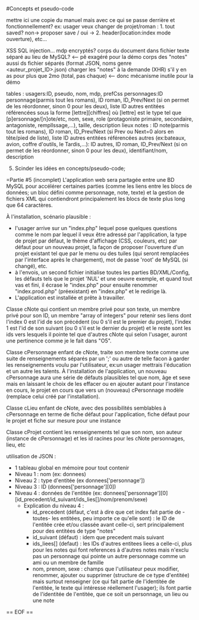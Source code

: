 #Concepts et pseudo-code

mettre ici une copie du manuel mais avec ce qui se passe derrière et fonctionnellement? ex: usager veux changer de projet/roman : 1. tout saved? non-> proposer save / oui -> 2. header(location:index mode ouverture), etc...


XSS
SQL injection...
mdp encryptés?
corps du document dans fichier texte séparé au lieu de MySQL? <-- pê exagéré pour la démo
corps des "notes" aussi ds fichier séparés (format JSON, noms genre <auteur_projet_ID>.json)
charger les "notes"  à la demande (XHR) s'il y en as pour plus que 2mo (total, pas chaque) <-- donc mécanisme inutile pour la démo

tables :
usagers:ID, pseudo, nom, mdp, prefCss
personnages:ID personnage(parmis tout les romans), ID roman, ID_Prev/Next (si on permet de les réordonner, sinon 0 pour les deux), liste ID autres entitées référencées sous la forme [lettre][chiffres] où [lettre] est le type tel que [p]ersonnage/[n]ote/etc, nom, sexe, role (protagoniste primaire, secondaire, antagoniste, rempllssage,...), taille, description
lieux
notes : ID note(parmis tout les romans), ID roman, ID_Prev/Next (si Prev ou Next=0 alors en tête/pied de liste), liste ID autres entitées référencées
autres (ex:bateaux, avion, coffre d'outils, le Tardis,...): ID autres, ID roman, ID_Prev/Next (si on permet de les réordonner, sinon 0 pour les deux), identifiant/nom, description


5. Scinder les idées en concepts/pseudo-code;

=Partie #5 (incomplet)
L'application web sera partagée entre une BD MySQL pour accélérer certaines parties (comme les liens entre les blocs de données; un bloc défini comme personnage, note, texte) et la gestion de fichiers XML qui contiendront principalement les blocs de texte plus long que 64 caractères.

À l'installation, scénario plausible :
- l'usager arrive sur un "index.php" lequel pose quelques questions comme le nom par lequel il veux être adressé par l'application, la type de projet par défaut, le thème d'affichage (CSS, couleurs, etc) par défaut pour un nouveau projet, la façon de proposer l'ouverture d'un projet existant tel que par le menu ou des tuiles (qui seront remplacées par l'interface après le chargement), mot de passe 'root' de MySQL (si changé), etc.
- à l'envois, un second fichier initialise toutes les parties BD/XML/Config, les défauts tels que le projet 'NUL' et une oeuvre exemple, et quand tout vas et fini, il écrase le "index.php" pour ensuite renommer "index.prod.php" (préexistant) en "index.php" et le redirige là.
- L'application est installée et prête à travailler.

Classe cNote qui contient un membre privé pour son texte, un membre privé pour son ID, un membre "array of integers" pour retenir ses liens dont l'index 0 est l'id de son précédent (ou 0 s'il est le premier du projet), l'index 1 est l'id de son suivant (ou 0 s'il est le dernier du projet) et le reste sont les ids vers lesquels il pointe tel que d'autres cNote qui selon l'usager, auront une pertinence comme je le fait dans "O5".

Classe cPersonnage enfant de cNote, traite son membre texte comme une suite de renseignements séparés par un ';' ou autre de telle facon à garder les renseignements voulu par l'utilisateur, ex:un usager mettrais l'éducation et un autre les talents. À l'installation de l'application, un nouveau cPersonnage aura une série de défauts plausibles tel que nom, âge et sexe mais en laissant le choix de les effacer ou en ajouter autant pour l'instance en cours, le projet en cours que vers un (nouveau) cPersonnage modèle (remplace celui créé par l'installation).

Classe cLieu enfant de cNote, avec des possibilités semblables à cPersonnage en terme de fiche défaut pour l'application, fiche défaut pour le projet et fiche sur mesure pour une instance

Classe cProjet contient les renseignements tel que son nom, son auteur (instance de cPersonnage) et les id racines pour les cNote personnages, lieu, etc

utilisation de JSON :
- 1 tableau global en mémoire pour tout contenir
- Niveau 1 : nom (ex: donnees)
- Niveau 2 : type d'entitée (ex donnees['personnage'])
- Niveau 3 : ID (donnees['personnage'][0])
- Niveau 4 : données de l'entitée (ex: donnees['personnage'][0][id_precedent/id_suivant/ids_lies[]/nom/prenom/sexe)
  * Explication du niveau 4 :
    - id_precedent (défaut, c'est à dire que cet index fait partie de -toutes- les entitées, peu importe ce qu'elle sont) : le ID de l'entitée crée et/ou classée avant celle-ci, sert principalement pour des entitées de type "notes"
    - id_suivant (défaut) : idem que precedent mais suivant
    - ids_liees[] (defaut) : les IDs d'autres entitees liees a celle-ci, plus pour les notes qui font references à d'autres notes mais n'exclu pas un personnage qui pointe un autre personnage comme un ami ou un membre de famille
    - nom, prenom, sexe : champs que l'utilisateur peux modifier, renommer, ajouter ou supprimer (structure de ce type d'entitée) mais surtout renseigner (ce qui fait partie de l'identitée de l'entitée, le texte qui intéresse réellement l'usager); ils font partie de l'identitée de l'entitée, que ce soit un personnage, un lieu ou une note

== EOF ==

